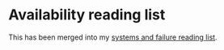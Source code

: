 # Availability reading list

This has been merged into my [systems and failure reading list][1].

[1]: https://github.com/lorin/systems-reading/#availability
